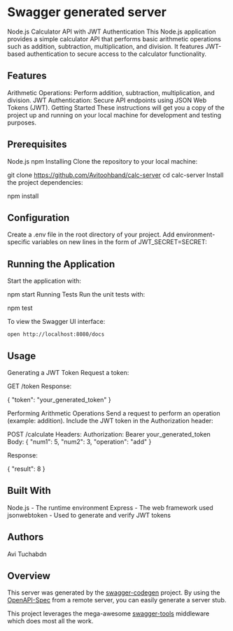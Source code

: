 # Swagger generated server

Node.js Calculator API with JWT Authentication
This Node.js application provides a simple calculator API that performs basic arithmetic operations such as addition, subtraction, multiplication, and division. It features JWT-based authentication to secure access to the calculator functionality.

## Features

Arithmetic Operations: Perform addition, subtraction, multiplication, and division.
JWT Authentication: Secure API endpoints using JSON Web Tokens (JWT).
Getting Started
These instructions will get you a copy of the project up and running on your local machine for development and testing purposes.

## Prerequisites

Node.js
npm
Installing
Clone the repository to your local machine:

git clone https://github.com/Avitoohband/calc-server
cd calc-server
Install the project dependencies:

npm install

## Configuration

Create a .env file in the root directory of your project. Add environment-specific variables on new lines in the form of JWT_SECRET=SECRET:

## Running the Application

Start the application with:

npm start
Running Tests
Run the unit tests with:

npm test

To view the Swagger UI interface:

```
open http://localhost:8080/docs
```

## Usage

Generating a JWT Token
Request a token:

GET /token
Response:

{
"token": "your_generated_token"
}

Performing Arithmetic Operations
Send a request to perform an operation (example: addition). Include the JWT token in the Authorization header:

POST /calculate
Headers: Authorization: Bearer your_generated_token
Body:
{
"num1": 5,
"num2": 3,
"operation": "add"
}

Response:

{
"result": 8
}

## Built With

Node.js - The runtime environment
Express - The web framework used
jsonwebtoken - Used to generate and verify JWT tokens

## Authors

Avi Tuchabdn

## Overview

This server was generated by the [swagger-codegen](https://github.com/swagger-api/swagger-codegen) project. By using the [OpenAPI-Spec](https://github.com/OAI/OpenAPI-Specification) from a remote server, you can easily generate a server stub.

This project leverages the mega-awesome [swagger-tools](https://github.com/apigee-127/swagger-tools) middleware which does most all the work.
